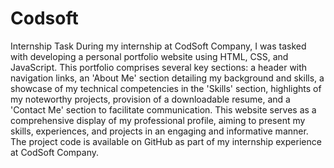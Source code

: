 # Codsoft
Internship Task
During my internship at CodSoft Company, I was tasked with developing a personal portfolio website using HTML, CSS, and JavaScript. This portfolio comprises several key sections: a header with navigation links, an 'About Me' section detailing my background and skills, a showcase of my technical competencies in the 'Skills' section, highlights of my noteworthy projects, provision of a downloadable resume, and a 'Contact Me' section to facilitate communication. This website serves as a comprehensive display of my professional profile, aiming to present my skills, experiences, and projects in an engaging and informative manner. The project code is available on GitHub as part of my internship experience at CodSoft Company.
